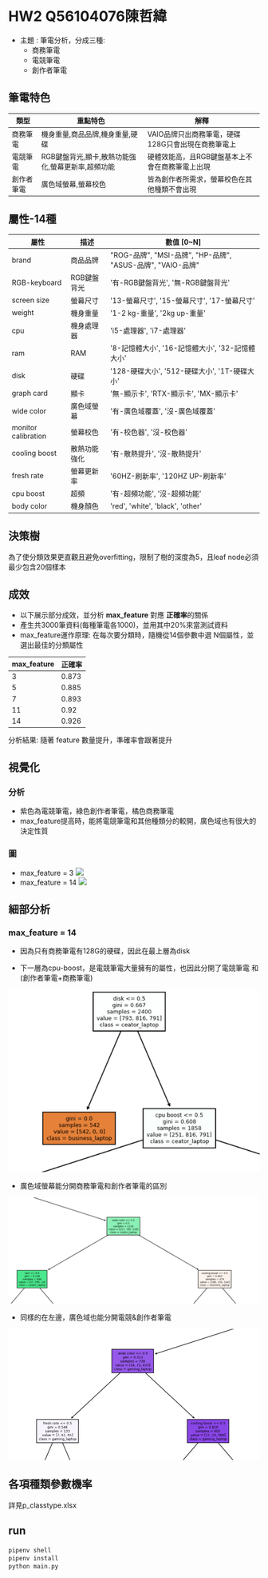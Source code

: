 # HW2 Q56104076陳哲緯

+ 主題 : 筆電分析，分成三種:
	+ 商務筆電 
	+ 電競筆電 
	+ 創作者筆電

## 筆電特色

| 類型       | 重點特色                                          | 解釋                                               |
| ---------- | ------------------------------------------------- | -------------------------------------------------- |
| 商務筆電   | 機身重量,商品品牌,機身重量,硬碟                   | VAIO品牌只出商務筆電，硬碟128G只會出現在商務筆電上 |
| 電競筆電   | RGB鍵盤背光,顯卡,散熱功能強化,螢幕更新率,超頻功能 | 硬體效能高，且RGB鍵盤基本上不會在商務筆電上出現    |
| 創作者筆電 | 廣色域螢幕,螢幕校色                               | 皆為創作者所需求，螢幕校色在其他種類不會出現       |

## 屬性-14種

| 屬性                | 描述         | 數值 [0~N]                                                  |
| ------------------- | ------------ | ----------------------------------------------------------- |
| brand               | 商品品牌     | "ROG-品牌", "MSI-品牌", "HP-品牌", "ASUS-品牌", "VAIO-品牌" |
| RGB-keyboard        | RGB鍵盤背光  | '有-RGB鍵盤背光', '無-RGB鍵盤背光'                          |
| screen size         | 螢幕尺寸     | '13-螢幕尺寸', '15-螢幕尺寸', '17-螢幕尺寸'                 |
| weight              | 機身重量     | '1-2 kg-重量', '2kg up-重量'                                |
| cpu                 | 機身處理器   | 'i5-處理器', 'i7-處理器'                                    |
| ram                 | RAM          | '8-記憶體大小', '16-記憶體大小', '32-記憶體大小'            |
| disk                | 硬碟         | '128-硬碟大小', '512-硬碟大小', '1T-硬碟大小'               |
| graph card          | 顯卡         | '無-顯示卡', 'RTX-顯示卡', 'MX-顯示卡'                      |
| wide color          | 廣色域螢幕   | '有-廣色域覆蓋', '沒-廣色域覆蓋'                            |
| monitor calibration | 螢幕校色     | '有-校色器', '沒-校色器'                                    |
| cooling boost       | 散熱功能強化 | '有-散熱提升', '沒-散熱提升'                                |
| fresh rate          | 螢幕更新率   | '60HZ-刷新率', '120HZ UP-刷新率'                            |
| cpu boost           | 超頻         | '有-超頻功能', '沒-超頻功能'                                |
| body color          | 機身顏色     | 'red', 'white', 'black', 'other'                            |

## 決策樹

為了使分類效果更直觀且避免overfitting，限制了樹的深度為5，且leaf node必須最少包含20個樣本

## 成效
+ 以下展示部分成效，並分析 **max_feature** 對應 **正確率**的關係
+ 產生共3000筆資料(每種筆電各1000)，並用其中20%來當測試資料
+ max_feature運作原理: 在每次要分類時，隨機從14個參數中選 N個屬性，並選出最佳的分類屬性

| max_feature | 正確率 |
| ----------- | ------ |
| 3           | 0.873  |
| 5           | 0.885  |
| 7           | 0.893  |
| 11          | 0.92   |
| 14          | 0.926  |

分析結果:  隨著 feature 數量提升，準確率會跟著提升

## 視覺化
### 分析

+ 紫色為電競筆電，綠色創作者筆電，橘色商務筆電
+ max_feature提高時，能將電競筆電和其他種類分的較開，廣色域也有很大的決定性質

### 圖
+ max_feature = 3
![](D:\GitDesktop\NCKU-work\dataMining\hw2\3-tree.png)
+ max_feature = 14
![](D:\GitDesktop\NCKU-work\dataMining\hw2\14-tree.png)

## 細部分析

### max_feature = 14

+ 因為只有商務筆電有128G的硬碟，因此在最上層為disk

+ 下一層為cpu-boost，是電競筆電大量擁有的屬性，也因此分開了電競筆電 和 (創作者筆電+商務筆電)

![](./layer_1.png)



+ 廣色域螢幕能分開商務筆電和創作者筆電的區別

![](./layer_2.png)

+ 同樣的在左邊，廣色域也能分開電競&創作者筆電

![](./layer_3.png)

## 各項種類參數機率

詳見p_classtype.xlsx

## run

```
pipenv shell
pipenv install
python main.py
```

